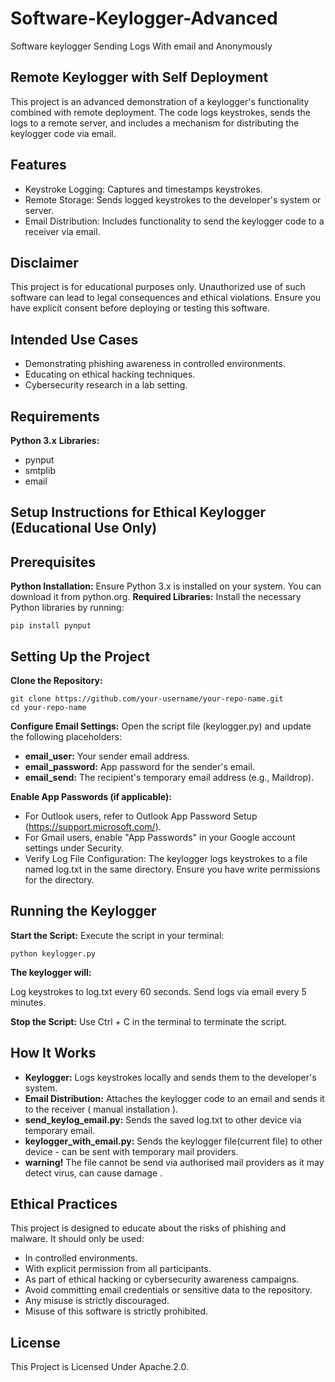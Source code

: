 # Software-Keylogger-Advanced
Software keylogger Sending Logs With email and Anonymously

## Remote Keylogger with Self Deployment

This project is an advanced demonstration of a keylogger's functionality combined with remote deployment. The code logs keystrokes, sends the logs to a remote server, and includes a mechanism for distributing the keylogger code via email.

## Features

- Keystroke Logging: Captures and timestamps keystrokes.
- Remote Storage: Sends logged keystrokes to the developer's system or server.
- Email Distribution: Includes functionality to send the keylogger code to a receiver via email.

## Disclaimer

This project is for educational purposes only. Unauthorized use of such software can lead to legal consequences and ethical violations. Ensure you have explicit consent before deploying or testing this software.

## Intended Use Cases

- Demonstrating phishing awareness in controlled environments.
- Educating on ethical hacking techniques.
- Cybersecurity research in a lab setting.
  
## Requirements

**Python 3.x**
**Libraries:**
- pynput
- smtplib
- email

## Setup Instructions for Ethical Keylogger (Educational Use Only)

## Prerequisites

**Python Installation:** Ensure Python 3.x is installed on your system. You can download it from python.org.
**Required Libraries:** Install the necessary Python libraries by running:
```
pip install pynput
```
## Setting Up the Project

**Clone the Repository:**
```
git clone https://github.com/your-username/your-repo-name.git
cd your-repo-name
```
**Configure Email Settings:** Open the script file (keylogger.py) and update the following placeholders:

- **email_user:** Your sender email address.
- **email_password:** App password for the sender's email.
- **email_send:** The recipient's temporary email address (e.g., Maildrop).
  
**Enable App Passwords (if applicable):**

- For Outlook users, refer to Outlook App Password Setup (https://support.microsoft.com/).
- For Gmail users, enable "App Passwords" in your Google account settings under Security.
- Verify Log File Configuration: The keylogger logs keystrokes to a file named log.txt in the same directory. Ensure you have write permissions for the directory.

## Running the Keylogger

**Start the Script:** Execute the script in your terminal:
```
python keylogger.py
```
**The keylogger will:**

Log keystrokes to log.txt every 60 seconds.
Send logs via email every 5 minutes.

**Stop the Script:** Use Ctrl + C in the terminal to terminate the script.

## How It Works

- **Keylogger:** Logs keystrokes locally and sends them to the developer's system.
- **Email Distribution:** Attaches the keylogger code to an email and sends it to the receiver ( manual installation ).
- **send_keylog_email.py:** Sends the saved log.txt to other device via temporary email.
- **keylogger_with_email.py:** Sends the keylogger file(current file) to other device - can be sent with temporary mail providers.
- **warning!** The file cannot be send via authorised mail providers as it may detect virus, can cause damage .

## Ethical Practices
This project is designed to educate about the risks of phishing and malware. It should only be used:

- In controlled environments.
- With explicit permission from all participants.
- As part of ethical hacking or cybersecurity awareness campaigns.
- Avoid committing email credentials or sensitive data to the repository.
- Any misuse is strictly discouraged.
- Misuse of this software is strictly prohibited.

## License
This Project is Licensed Under Apache.2.0.
